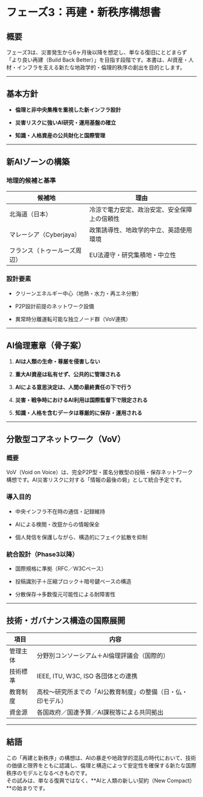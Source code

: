 # フェーズ3：再建・新秩序構想書

## 概要

フェーズ3は、災害発生から6ヶ月後以降を想定し、単なる復旧にとどまらず「より良い再建（Build Back Better）」を目指す段階です。本書は、AI資産・人材・インフラを支える新たな地政学的・倫理的秩序の創出を目的とします。

---

## 基本方針

- **倫理と非中央集権を重視した新インフラ設計**
    
- **災害リスクに強いAI研究・運用基盤の確立**
    
- **知識・人格資産の公共財化と国際管理**
    

---

## 新AIゾーンの構築

### 地理的候補と基準

|候補地|理由|
|---|---|
|北海道（日本）|冷涼で電力安定、政治安定、安全保障上の信頼性|
|マレーシア（Cyberjaya）|政策誘導性、地政学的中立、英語使用環境|
|フランス（トゥールーズ周辺）|EU法遵守・研究集積地・中立性|

### 設計要素

- クリーンエネルギー中心（地熱・水力・再エネ分散）
    
- P2P設計前提のネットワーク設備
    
- 異常時分離運転可能な独立ノード群（VoV連携）
    

---

## AI倫理憲章（骨子案）

1. **AIは人類の生命・尊厳を侵害しない**
    
2. **重大AI資産は私有せず、公共的に管理される**
    
3. **AIによる意思決定は、人間の最終責任の下で行う**
    
4. **災害・戦争時におけるAI利用は国際監督下で限定される**
    
5. **知識・人格を含むデータは尊厳的に保存・運用される**
    

---

## 分散型コアネットワーク（VoV）

### 概要

VoV（Void on Voice）は、完全P2P型・匿名分散型の投稿・保存ネットワーク構想です。AI災害リスクに対する「情報の最後の砦」として統合予定です。

### 導入目的

- 中央インフラ不在時の通信・記録維持
    
- AIによる検閲・改竄からの情報保全
    
- 個人発信を保護しながら、構造的にフェイク拡散を抑制
    

### 統合設計（Phase3以降）

- 国際規格に準拠（RFC／W3Cベース）
    
- 投稿識別子＋圧縮ブロック＋暗号鍵ベースの構造
    
- 分散保存→多数復元可能性による耐障害性
    

---

## 技術・ガバナンス構造の国際展開

|項目|内容|
|---|---|
|管理主体|分野別コンソーシアム＋AI倫理評議会（国際的）|
|技術標準|IEEE, ITU, W3C, ISO 各団体との連携|
|教育制度|高校〜研究所までの「AI公教育制度」の整備（日・仏・印モデル）|
|資金源|各国政府／国連予算／AI課税等による共同拠出|

---

## 結語

この「再建と新秩序」の構想は、AIの暴走や地政学的混乱の時代において、技術の価値と限界をともに認識し、倫理と構造によって安定性を確保する新たな国際秩序のモデルとなるべきものです。  
その試みは、単なる復興ではなく、**AIと人類の新しい契約（New Compact）**の始まりです。